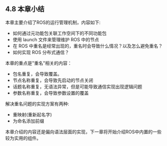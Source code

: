 ## 4.8 本章小结

本章主要介绍了ROS的运行管理机制，内容如下:

* 如何通过元功能包关联工作空间下的不同功能包
* 使用 launch 文件来管理维护 ROS 中的节点
* 在 ROS 中重名是经常出现的，重名时会导致什么情况？以及怎么避免重名？
* 如何实现 ROS 分布式通信？

本章的重点是"重名"相关的内容：

* 包名重复，会导致覆盖。
* 节点名称重复，会导致先启动的节点关闭
* 话题名称重复，无语法异常，但是可能导致通信实现出现逻辑问题
* 参数名称重复，会导致参数设置的覆盖

解决重名问题的实现方案有两种:

* 重映射\(重新起名字\)
* 为命名添加前缀

本章介绍的内容还是偏向语法层面的实现，下一章将开始介绍ROS中内置的一些较为实用的组件。

